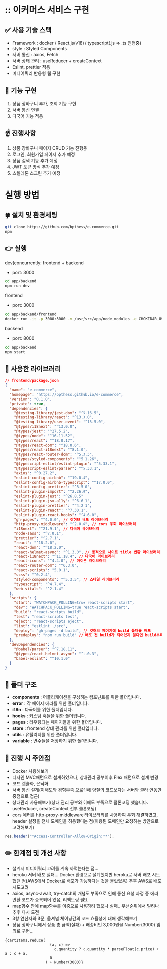 <!-- # Tech Stack -->

# :: 이커머스 서비스 구현

## ✅ 사용 기술 스택

- Framework : docker / React.js(v18) / typescript(.js => .ts 진행중)
- style : Styled Components
- 서버 통신 : axios, Fetch
- 서버 상태 관리 : useReducer + createContext
- Eslint, prettier 적용
- 미디어쿼리 반응형 웹 구현

## 📍 기능 구현

1. 상품 장바구니 추가, 조회 기능 구현
2. 서버 통신 연결
3. 다국어 기능 적용

## ☝️ 진행사항

1. 상품 장바구니 페이지 CRUD 기능 진행중
2. 로그인, 회원가입 페이지 추가 예정
3. 상품 검색 기능 추가 예정
4. JWT 토큰 방식 추가 예정
5. 스켈레톤 스크린 추가 예정

<!-- ![React](https://img.shields.io/badge/react-%2320232a.svg?style=for-the-badge&logo=react&logoColor=%2361DAFB)
![TypeScript](https://img.shields.io/badge/typescript-%23007ACC.svg?style=for-the-badge&logo=typescript&logoColor=white)
![React Query](https://img.shields.io/badge/-React%20Query-FF4154?style=for-the-badge&logo=react%20query&logoColor=white)
![Zustand](https://img.shields.io/badge/zustand-%2320232a.svg?style=for-the-badge&logo=zustand&logoColor=%2361DAFB)
![Mui](https://img.shields.io/badge/mui-%2320232a.svg?style=for-the-badge&logo=mui&logoColor=%2361DAFB) -->

# 실행 방법

## 🍀 설치 및 환경세팅

```bash
git clone https://github.com/bpthess/e-commerce.git
npm
```

## 👉 실행

dev(concurrently: frontend + backend)

- port: 3000

```bash
cd app/backend
npm run dev
```

frontend

- port: 3000

```bash
cd app/backend/frontend
docker run -it -p 3000:3000 -v /usr/src/app/node_modules -e CHOKIDAR_USEPOLLING=true -v ${pwd}:/usr/src/app react-ecommerce
```

backend

- port: 8000

```bash
cd app/backend
npm start
```

## 📌 사용한 라이브러리

```json
// frontend/package.json
{
  "name": "e-commerce",
  "homepage": "https://bpthess.github.io/e-commerce",
  "version": "0.1.0",
  "private": true,
  "dependencies": {
    "@testing-library/jest-dom": "^5.16.5",
    "@testing-library/react": "^13.3.0",
    "@testing-library/user-event": "^13.5.0",
    "@types/i18next": "^13.0.0",
    "@types/jest": "^27.5.2",
    "@types/node": "^16.11.52",
    "@types/react": "^18.0.17",
    "@types/react-dom": "^18.0.6",
    "@types/react-i18next": "^8.1.0",
    "@types/react-router-dom": "^5.3.3",
    "@types/styled-components": "^5.1.26",
    "@typescript-eslint/eslint-plugin": "^5.33.1",
    "@typescript-eslint/parser": "^5.33.1",
    "axios": "^0.27.2",
    "eslint-config-airbnb": "^19.0.4",
    "eslint-config-airbnb-typescript": "^17.0.0",
    "eslint-config-prettier": "^8.5.0",
    "eslint-plugin-import": "^2.26.0",
    "eslint-plugin-jest": "^26.8.5",
    "eslint-plugin-jsx-a11y": "^6.6.1",
    "eslint-plugin-prettier": "^4.2.1",
    "eslint-plugin-react": "^7.30.1",
    "eslint-plugin-react-hooks": "^4.6.0",
    "gh-pages": "^4.0.0", // 깃허브 배포 라이브러리
    "http-proxy-middleware": "^2.0.6", // cors 우회 라이브러리
    "i18next": "^21.9.1", // 다국어 라이브러리
    "node-sass": "^7.0.1",
    "prettier": "^2.7.1",
    "react": "^18.2.0",
    "react-dom": "^18.2.0",
    "react-helmet-async": "^1.3.0", // 동적으로 사이트 title 변환 라이브러리
    "react-i18next": "^11.18.4", // 다국어 라이브러리
    "react-icons": "^4.4.0", // 아이콘 라이브러리
    "react-router-dom": "^6.3.0",
    "react-scripts": "5.0.1",
    "scss": "^0.2.4",
    "styled-components": "^5.3.5", // 스타일 라이브러리
    "typescript": "^4.7.4",
    "web-vitals": "^2.1.4"
  },
  "scripts": {
    "start": "WATCHPACK_POLLING=true react-scripts start",
    "dev": "WATCHPACK_POLLING=true react-scripts start",
    "build": "react-scripts build",
    "test": "react-scripts test",
    "eject": "react-scripts eject",
    "lint": "estlint ./src",
    "deploy": "gh-pages -d build", // 깃허브 페이지에 build 폴더를 배포
    "predeploy": "npm run build" // 배포 전 build가 되어있지 않다면 build부터 실행
  },
  "devDependencies": {
    "@babel/parser": "^7.18.11",
    "@types/react-helmet-async": "^1.0.3",
    "babel-eslint": "^10.1.0"
  }
}
```

## 📂 폴더 구조

- **components** : 어플리케이션을 구성하는 컴포넌트를 위한 폴더입니다.
- **error** : 각 페이지 에러를 위한 폴더입니다.
- **i18n** : 다국어를 위한 폴더입니다.
- **hooks** : 커스텀 훅들을 위한 폴더입니다.
- **pages** : 라우팅되는 페이지들을 위한 폴더입니다.
- **store** : frontend 상태 관리를 위한 폴더입니다.
- **utils** : 유틸리티를 위한 폴더입니다.
- **variable** : 변수들을 저장하기 위한 폴더입니다.

## 🎯 진행 시 주안점

- Docker 사용해보기
- 디자인 MVC패턴으로 설계하였으나, 상태관리 공부이후 Flex 패턴으로 설계 변경
- 코드 캡슐화, 은닉화
- 서버 통신 설계(이해도와 경험부족 으로인해 양질의 코드보다는 서버와 클라 연동만 중점으로 접근)
- 상태관리 사용해보기(상태 관리 공부와 이해도 부족으로 클론코딩 했습니다. useReducer, createContext 전부 클론코딩)
- cors 에러를 http-proxy-middleware 라이브러리를 사용하여 우회 해결하였고, header 설정을 전체 도메인을 허용했다는 점(허용된 도메인만 요청하는 방안으로 고려해보기)

```jsx
res.header("*Access-Controller-Allow-Origin:**");
```

## ✏️ 한계점 및 개선 사항

- 설계시 미디어쿼리 고려를 계속 까먹는다는 점…
- heroku 서버 배포 실패… Docker 환경으로 설계했지만 heroku로 서버 배포 시도했던 점(AWS에서 Docker로 배포가 가능하다는 것을 몰랐었음) 추후 AWS로 배포 시도고려
- axios, async-await, try-catch의 개념도 부족으로 인해 통신 요청 과정 중 에러 반환 코드가 중복되어 있음, 리팩토링 필요
- map함수 안에 map함수를 이중으로 사용하려 했으나 실패.. 우선순위에서 밀려나 추후 다시 도전
- 3항 연산자와 if문, 옵셔널 체이닝간의 코드 효율성에 대해 생각해보기
- 상품 장바구니에서 상품 총 금액(실패) + 배송비인 3,000원을 Number(3000) 임의로 구현…

```
{cartItems.reduce(
                    (a, c) =>
                      c.quantity ? c.quantity * parseFloat(c.price) + a : c + a,
                    0
                  ) + Number(3000)}
```
